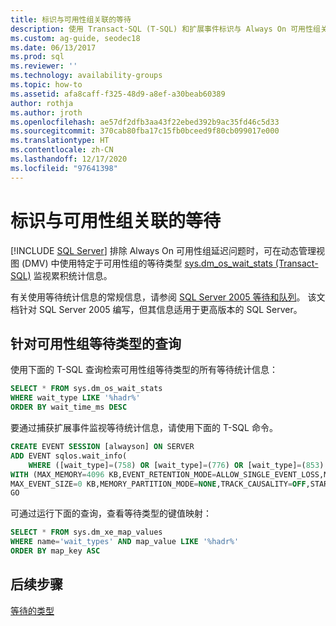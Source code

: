 ```yaml
---
title: 标识与可用性组关联的等待
description: 使用 Transact-SQL (T-SQL) 和扩展事件标识与 Always On 可用性组关联的等待。
ms.custom: ag-guide, seodec18
ms.date: 06/13/2017
ms.prod: sql
ms.reviewer: ''
ms.technology: availability-groups
ms.topic: how-to
ms.assetid: afa8caff-f325-48d9-a8ef-a30beab60389
author: rothja
ms.author: jroth
ms.openlocfilehash: ae57df2dfb3aa43f22ebed392b9ac35fd46c5d33
ms.sourcegitcommit: 370cab80fba17c15fb0bceed9f80cb099017e000
ms.translationtype: HT
ms.contentlocale: zh-CN
ms.lasthandoff: 12/17/2020
ms.locfileid: "97641398"
---
```

# <a name="identify-waits-associated-with-availability-groups"></a>标识与可用性组关联的等待
[!INCLUDE [SQL Server](../../../includes/applies-to-version/sqlserver.md)]
  排除 Always On 可用性组延迟问题时，可在动态管理视图 (DMV) 中使用特定于可用性组的等待类型 [sys.dm_os_wait_stats (Transact-SQL)](~/relational-databases/system-dynamic-management-views/sys-dm-os-wait-stats-transact-sql.md) 监视累积统计信息。  
  
 有关使用等待统计信息的常规信息，请参阅 [SQL Server 2005 等待和队列](/previous-versions/sql/sql-server-2005/administrator/cc966413(v=technet.10))。 该文档针对 SQL Server 2005 编写，但其信息适用于更高版本的 SQL Server。  
  
## <a name="query-for-availability-groups-wait-types"></a>针对可用性组等待类型的查询  
 使用下面的 T-SQL 查询检索可用性组等待类型的所有等待统计信息：  
  
```sql  
SELECT * FROM sys.dm_os_wait_stats   
WHERE wait_type LIKE '%hadr%'  
ORDER BY wait_time_ms DESC  
```  
  
 要通过捕获扩展事件监视等待统计信息，请使用下面的 T-SQL 命令。  
  
```sql
CREATE EVENT SESSION [alwayson] ON SERVER   
ADD EVENT sqlos.wait_info(  
    WHERE ([wait_type]=(758) OR [wait_type]=(776) OR [wait_type]=(853) OR [wait_type]=(833)))  
WITH (MAX_MEMORY=4096 KB,EVENT_RETENTION_MODE=ALLOW_SINGLE_EVENT_LOSS,MAX_DISPATCH_LATENCY=30 SECONDS,  
MAX_EVENT_SIZE=0 KB,MEMORY_PARTITION_MODE=NONE,TRACK_CAUSALITY=OFF,STARTUP_STATE=OFF)  
GO  
```  
  
 可通过运行下面的查询，查看等待类型的键值映射：  
  
```sql
SELECT * FROM sys.dm_xe_map_values   
WHERE name='wait_types' AND map_value LIKE '%hadr%'   
ORDER BY map_key ASC  
```  
  
## <a name="next-steps"></a>后续步骤  
 [等待的类型](~/relational-databases/system-dynamic-management-views/sys-dm-os-wait-stats-transact-sql.md#WaitTypes)  
  
